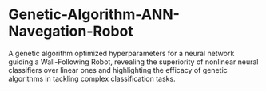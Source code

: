 # Genetic-Algorithm-ANN-Navegation-Robot
A genetic algorithm optimized hyperparameters for a neural network guiding a Wall-Following Robot, revealing the superiority of nonlinear neural classifiers over linear ones and highlighting the efficacy of genetic algorithms in tackling complex classification tasks.
